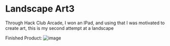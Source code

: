 # Landscape Art3
Through Hack Club Arcade, I won an IPad, and using that I was motivated to create art, this is my second attempt at a landscape

Finished Product:
![image](https://github.com/user-attachments/assets/a51f1712-e25d-4526-96bf-4d915b408bc9)
